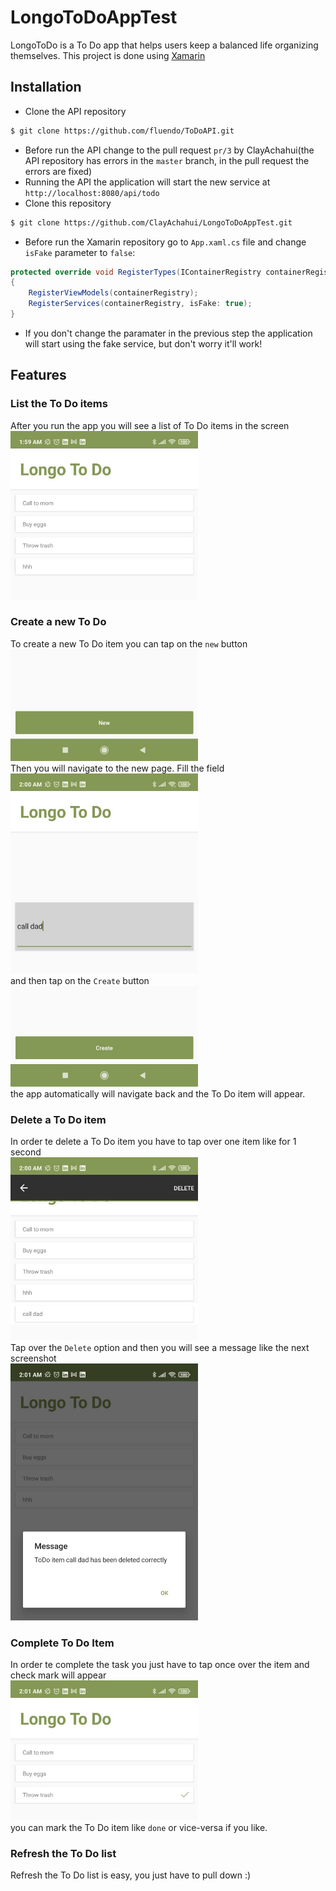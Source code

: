# LongoToDoAppTest
LongoToDo is a To Do app that helps users keep a balanced life organizing themselves. This project is done using [Xamarin](https://learn.microsoft.com/es-es/xamarin/get-started/what-is-xamarin)


## Installation
- Clone the API repository
```bash
$ git clone https://github.com/fluendo/ToDoAPI.git
```
- Before run the API change to the pull request `pr/3` by ClayAchahui(the API repository has errors in the `master` branch, in the pull request the errors are fixed)
- Running the API the application will start the new service at `http://localhost:8080/api/todo`
- Clone this repository
```bash
$ git clone https://github.com/ClayAchahui/LongoToDoAppTest.git
```
- Before run the Xamarin repository go to `App.xaml.cs` file and change `isFake` parameter to `false`:
````csharp
protected override void RegisterTypes(IContainerRegistry containerRegistry)
{
    RegisterViewModels(containerRegistry);
    RegisterServices(containerRegistry, isFake: true);
}
````
- If you don't change the paramater in the previous step the application will start using the fake service, but don't worry it'll work!

## Features

### List the To Do items

After you run the app you will see a list of To Do items in the screen
<br/>
<img src="https://github.com/ClayAchahui/LongoToDoAppTest/blob/main/images/list_todo.png" width="300">
<br/>

### Create a new To Do

To create a new To Do item you can tap on the `new` button
<br/>
<img src="https://github.com/ClayAchahui/LongoToDoAppTest/blob/main/images/create1.png" width="300">
<br/>
Then you will navigate to the new page. Fill the field
<br/>
<img src="https://github.com/ClayAchahui/LongoToDoAppTest/blob/main/images/create2.png" width="300">
<br/>
and then tap on the `Create` button
<br/>
<img src="https://github.com/ClayAchahui/LongoToDoAppTest/blob/main/images/create3.png" width="300">
<br/>
the app automatically will navigate back and the To Do item will appear.

### Delete a To Do item

In order te delete a To Do item you have to tap over one item like for 1 second 
<br/>
<img src="https://github.com/ClayAchahui/LongoToDoAppTest/blob/main/images/delete1.png" width="300">
<br/>
Tap over the `Delete` option and then you will see a message like the next screenshot
<br/>
<img src="https://github.com/ClayAchahui/LongoToDoAppTest/blob/main/images/delete2.png" width="300">
<br/>

### Complete To Do Item

In order te complete the task you just have to tap once over the item and check mark will appear
<br/>
<img src="https://github.com/ClayAchahui/LongoToDoAppTest/blob/main/images/completed.png" width="300">
<br/>
you can mark the To Do item like `done` or vice-versa if you like.

### Refresh the To Do list

Refresh the To Do list is easy, you just have to pull down :)

